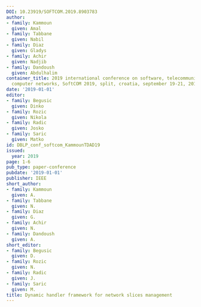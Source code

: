```yaml
---
DOI: 10.23919/SOFTCOM.2019.8903783
author:
- family: Kammoun
  given: Amal
- family: Tabbane
  given: Nabil
- family: Diaz
  given: Gladys
- family: Achir
  given: Nadjib
- family: Dandoush
  given: Abdulhalim
container_title: 2019 international conference on software, telecommunications and
  computer networks, SoftCOM 2019, split, croatia, september 19-21, 2019
date: '2019-01-01'
editor:
- family: Begusic
  given: Dinko
- family: Rozic
  given: Nikola
- family: Radic
  given: Josko
- family: Saric
  given: Matko
id: DBLP_conf_softcom_KammounTDAD19
issued:
  year: 2019
page: 1-6
pub_type: paper-conference
pubdate: '2019-01-01'
publisher: IEEE
short_author:
- family: Kammoun
  given: A.
- family: Tabbane
  given: N.
- family: Diaz
  given: G.
- family: Achir
  given: N.
- family: Dandoush
  given: A.
short_editor:
- family: Begusic
  given: D.
- family: Rozic
  given: N.
- family: Radic
  given: J.
- family: Saric
  given: M.
title: Dynamic handler framework for network slices management
---
```

